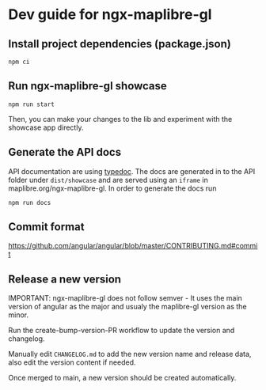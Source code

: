 # Dev guide for ngx-maplibre-gl

## Install project dependencies (package.json)

```
npm ci
```

## Run ngx-maplibre-gl showcase

```
npm run start
```

Then, you can make your changes to the lib and experiment with the showcase app directly.

## Generate the API docs

API documentation are using [typedoc](https://typedoc.org/). The docs are generated in to the API folder under `dist/showcase` and are served using an `iframe` in maplibre.org/ngx-maplibre-gl.
In order to generate the docs run

```
npm run docs
```


## Commit format

https://github.com/angular/angular/blob/master/CONTRIBUTING.md#commit

## Release a new version

IMPORTANT: ngx-maplibre-gl does not follow semver - It uses the main version of angular as the major and usualy the maplibre-gl version as the minor.

Run the create-bump-version-PR workflow to update the version and changelog.

Manually edit `CHANGELOG.md` to add the new version name and release data, also edit the version content if needed.

Once merged to main, a new version should be created automatically.